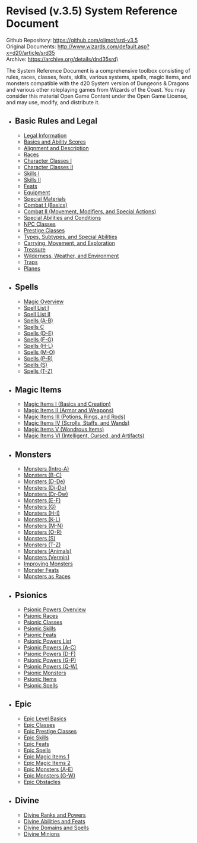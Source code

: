 # Revised (v.3.5) System Reference Document

Github Repository: <https://github.com/olimot/srd-v3.5>\
Original Documents:
<http://www.wizards.com/default.asp?x=d20/article/srd35>\
Archive: <https://archive.org/details/dnd35srd>\

The System Reference Document is a comprehensive toolbox consisting of
rules, races, classes, feats, skills, various systems, spells, magic
items, and monsters compatible with the d20 System version of Dungeons &
Dragons and various other roleplaying games from Wizards of the Coast.
You may consider this material Open Game Content under the Open Game
License, and may use, modify, and distribute it.

-   ## Basic Rules and Legal

    -   [Legal
        Information](basic-rules-and-legal/legal-information.html)
    -   [Basics and Ability
        Scores](basic-rules-and-legal/basics-and-ability-scores.html)
    -   [Alignment and
        Description](basic-rules-and-legal/alignment-and-description.html)
    -   [Races](basic-rules-and-legal/races.html)
    -   [Character Classes
        I](basic-rules-and-legal/character-classes-i.html)
    -   [Character Classes
        II](basic-rules-and-legal/character-classes-ii.html)
    -   [Skills I](basic-rules-and-legal/skills-i.html)
    -   [Skills II](basic-rules-and-legal/skills-ii.html)
    -   [Feats](basic-rules-and-legal/feats.html)
    -   [Equipment](basic-rules-and-legal/equipment.html)
    -   [Special
        Materials](basic-rules-and-legal/special-materials.html)
    -   [Combat I (Basics)](basic-rules-and-legal/combat-i-basics.html)
    -   [Combat II (Movement, Modifiers, and Special
        Actions)](basic-rules-and-legal/combat-ii-movement-modifiers-and-special-actions.html)
    -   [Special Abilities and
        Conditions](basic-rules-and-legal/special-abilities-and-conditions.html)
    -   [NPC Classes](basic-rules-and-legal/npc-classes.html)
    -   [Prestige Classes](basic-rules-and-legal/prestige-classes.html)
    -   [Types, Subtypes, and Special
        Abilities](basic-rules-and-legal/types-subtypes-and-special-abilities.html)
    -   [Carrying, Movement, and
        Exploration](basic-rules-and-legal/carrying-movement-and-exploration.html)
    -   [Treasure](basic-rules-and-legal/treasure.html)
    -   [Wilderness, Weather, and
        Environment](basic-rules-and-legal/wilderness-weather-and-environment.html)
    -   [Traps](basic-rules-and-legal/traps.html)
    -   [Planes](basic-rules-and-legal/planes.html)

-   ## Spells

    -   [Magic Overview](spells/magic-overview.html)
    -   [Spell List I](spells/spell-list-i.html)
    -   [Spell List II](spells/spell-list-ii.html)
    -   [Spells (A-B)](spells/spells-a-b.html)
    -   [Spells C](spells/spells-c.html)
    -   [Spells (D-E)](spells/spells-d-e.html)
    -   [Spells (F-G)](spells/spells-f-g.html)
    -   [Spells (H-L)](spells/spells-h-l.html)
    -   [Spells (M-O)](spells/spells-m-o.html)
    -   [Spells (P-R)](spells/spells-p-r.html)
    -   [Spells (S)](spells/spells-s.html)
    -   [Spells (T-Z)](spells/spells-t-z.html)

-   ## Magic Items

    -   [Magic Items I (Basics and
        Creation)](magic-items/magic-items-i-basics-and-creation.html)
    -   [Magic Items II (Armor and
        Weapons)](magic-items/magic-items-ii-armor-and-weapons.html)
    -   [Magic Items III (Potions, Rings, and
        Rods)](magic-items/magic-items-iii-potions-rings-and-rods.html)
    -   [Magic Items IV (Scrolls, Staffs, and
        Wands)](magic-items/magic-items-iv-scrolls-staffs-and-wands.html)
    -   [Magic Items V (Wondrous
        Items)](magic-items/magic-items-v-wondrous-items.html)
    -   [Magic Items VI (Intelligent, Cursed, and
        Artifacts)](magic-items/magic-items-vi-intelligent-cursed-and-artifacts.html)

-   ## Monsters

    -   [Monsters (Intro-A)](monsters/monsters-intro-a.html)
    -   [Monsters (B-C)](monsters/monsters-b-c.html)
    -   [Monsters (D-De)](monsters/monsters-d-de.html)
    -   [Monsters (Di-Do)](monsters/monsters-di-do.html)
    -   [Monsters (Dr-Dw)](monsters/monsters-dr-dw.html)
    -   [Monsters (E-F)](monsters/monsters-e-f.html)
    -   [Monsters (G)](monsters/monsters-g.html)
    -   [Monsters (H-I)](monsters/monsters-h-i.html)
    -   [Monsters (K-L)](monsters/monsters-k-l.html)
    -   [Monsters (M-N)](monsters/monsters-m-n.html)
    -   [Monsters (O-R)](monsters/monsters-o-r.html)
    -   [Monsters (S)](monsters/monsters-s.html)
    -   [Monsters (T-Z)](monsters/monsters-t-z.html)
    -   [Monsters (Animals)](monsters/monsters-animals.html)
    -   [Monsters (Vermin)](monsters/monsters-vermin.html)
    -   [Improving Monsters](monsters/improving-monsters.html)
    -   [Monster Feats](monsters/monster-feats.html)
    -   [Monsters as Races](monsters/monsters-as-races.html)

-   ## Psionics

    -   [Psionic Powers Overview](psionics/psionic-powers-overview.html)
    -   [Psionic Races](psionics/psionic-races.html)
    -   [Psionic Classes](psionics/psionic-classes.html)
    -   [Psionic Skills](psionics/psionic-skills.html)
    -   [Psionic Feats](psionics/psionic-feats.html)
    -   [Psionic Powers List](psionics/psionic-powers-list.html)
    -   [Psionic Powers (A-C)](psionics/psionic-powers-a-c.html)
    -   [Psionic Powers (D-F)](psionics/psionic-powers-d-f.html)
    -   [Psionic Powers (G-P)](psionics/psionic-powers-g-p.html)
    -   [Psionic Powers (Q-W)](psionics/psionic-powers-q-w.html)
    -   [Psionic Monsters](psionics/psionic-monsters.html)
    -   [Psionic Items](psionics/psionic-items.html)
    -   [Psionic Spells](psionics/psionic-spells.html)

-   ## Epic

    -   [Epic Level Basics](epic/epic-level-basics.html)
    -   [Epic Classes](epic/epic-classes.html)
    -   [Epic Prestige Classes](epic/epic-prestige-classes.html)
    -   [Epic Skills](epic/epic-skills.html)
    -   [Epic Feats](epic/epic-feats.html)
    -   [Epic Spells](epic/epic-spells.html)
    -   [Epic Magic Items 1](epic/epic-magic-items-1.html)
    -   [Epic Magic Items 2](epic/epic-magic-items-2.html)
    -   [Epic Monsters (A-E)](epic/epic-monsters-a-e.html)
    -   [Epic Monsters (G-W)](epic/epic-monsters-g-w.html)
    -   [Epic Obstacles](epic/epic-obstacles.html)

-   ## Divine

    -   [Divine Ranks and Powers](divine/divine-ranks-and-powers.html)
    -   [Divine Abilities and
        Feats](divine/divine-abilities-and-feats.html)
    -   [Divine Domains and
        Spells](divine/divine-domains-and-spells.html)
    -   [Divine Minions](divine/divine-minions.html)
